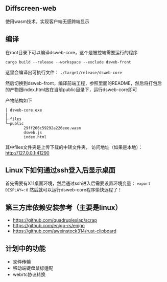 ## Diffscreen-web

使用wasm技术，实现客户端无感跨端显示

## 编译

在root目录下可以编译dsweb-core，这个是被控端需要运行的程序

`cargo build --release --workspace --exclude dsweb-front`

这里会编译出可执行文件：
`./target/release/dsweb-core`

然后切换到dsweb-front，编译前端工程，参照里面的README，然后将打包后的产物跟index.html放在当前public目录下，运行dsweb-core即可

产物结构如下
```
│ dsweb-core.exe
|
├─files
└─public
        29ff266c59292a226eee.wasm
        dsweb.js
        index.html
```

其中files文件夹是上传下载的中转文件夹，
访问地址（如果是本地）：http://127.0.0.1:41290

## Linux下如何通过ssh登入后显示桌面

首先需要有X11桌面环境，然后通过ssh进入后需要设置环境变量：
`export DISPLAY=:0`
然后就可以运行dsweb-core程序愉快远程了！

## 第三方库依赖安装参考（主要是linux）

* https://github.com/quadrupleslap/scrap
* https://github.com/enigo-rs/enigo
* https://github.com/aweinstock314/rust-clipboard


## 计划中的功能

* ~~文件传输~~
* 移动端键盘鼠标适配
* webrtc协议转换
